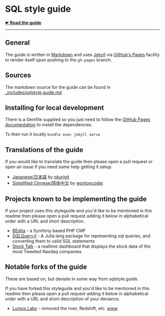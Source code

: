 # SQL style guide

**[☛ Read the guide](http://www.sqlstyle.guide)**

---

## General

The guide is written in [Markdown][md-lang] and uses [Jekyll][jekyll] via
[GitHub's Pages][gh-pages] facility to render itself upon pushing to the `gh-pages`
branch.

## Sources

The markdown source for the guide can be found in [_includes/sqlstyle.guide.md][md]

## Installing for local development

There is a Gemfile supplied so you just need to follow the
[GitHub Pages documentation][gh-pages-help] to install the dependencies.

To then run it locally `bundle exec jekyll serve`

## Translations of the guide

If you would like to translate the guide then please open a pull request or open an issue
if you need some help getting it setup.

* [Japanese/日本語](http://www.sqlstyle.guide/jp/) by [nkurigit](https://github.com/nkurigit)
* [Simplified Chinese/简体中文](http://www.sqlstyle.guide/zh/) by 
  [wontoncoder](https://github.com/wontoncoder)

## Projects known to be implementing the guide

If your project uses this styleguide and you'd like to be mentioned in this readme then
please open a pull request adding it below in alphabetical order with a URL and short
description.

* [BEdita](https://github.com/bedita/bedita) - a Symfony based PHP CMF
* [SQLQuery.jl](https://github.com/yeesian/SQLQuery.jl) - A Julia lang package for representing sql queries, and converting them to valid SQL statements
* [Stock Talk](https://github.com/nigelgilbert/stock-talk) - a realtime dashboard that displays the stock data of the most Tweeted Nasdaq companies.

## Notable forks of the guide

These are based on, but deviate in some way from sqlstyle.guide.

If you have forked this styleguide and you'd like to be mentioned in this readme then
please open a pull request adding it below in alphabetical order with a URL and short
description of your deviance.

* [Lumos Labs](https://github.com/lumoslabs/sqlstyle.guide) - removed the river, Redshift, etc. [www](http://engineering.lumosity.com/sqlstyle.guide)


[md-lang]: http://daringfireball.net/projects/markdown/
[jekyll]: http://jekyllrb.com/
[gh-pages]: https://pages.github.com/
[md]: https://github.com/treffynnon/sqlstyle.guide/blob/gh-pages/_includes/sqlstyle.guide.md
[gh-pages-help]: https://help.github.com/articles/using-jekyll-with-pages/#installing-jekyll

